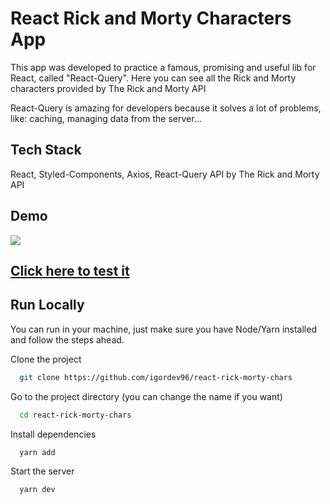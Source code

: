 # React Rick and Morty Characters App

This app was developed to practice a famous, promising and useful lib for React, called "React-Query".
Here you can see all the Rick and Morty characters provided by The Rick and Morty API

React-Query is amazing for developers because it solves a lot of problems, like: caching, managing data from the server...

## Tech Stack

React, Styled-Components, Axios, React-Query
API by The Rick and Morty API

## Demo

<img src="https://raw.githubusercontent.com/igordev96/react-rick-morty-chars/main/rickmorty.gif">

<br>

<h2><a href="https://react-rick-morty-characters.netlify.app/" target="_blank">Click here to test it</a></h2>

## Run Locally

You can run in your machine, just make sure you have Node/Yarn installed and follow the steps ahead.

Clone the project

```bash
  git clone https://github.com/igordev96/react-rick-morty-chars
```

Go to the project directory (you can change the name if you want)

```bash
  cd react-rick-morty-chars
```

Install dependencies

```bash
  yarn add
```

Start the server

```bash
  yarn dev
```
